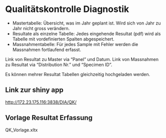 # Qualitätskontrolle Diagnostik

- Mastertabelle: Übersicht, was im Jahr geplant ist. Wird sich von Jahr zu Jahr nicht gross verändern.
- Resultate als einzelne Tabelle: Jedes eingehende Resultat (pdf) wird als Tabelle mit vordefinierten Spalten abgespeichert.
- Massnahmentabelle: Für jedes Sample mit Fehler werden die Massnahmen fortlaufend erfasst.

Link von Resultat zu Master via “Panel” und Datum.
Link von Massnahmen zu Resultat via “Distribution Nr.” und “Specimen ID”.

Es können mehrer Resultat Tabellen gleichzeitig hochgeladen werden.


  
## Link zur shiny app
http://172.23.175.116:3838/DIA/QK/

## Vorlage Resultat Erfassung
QK_Vorlage.xltx
